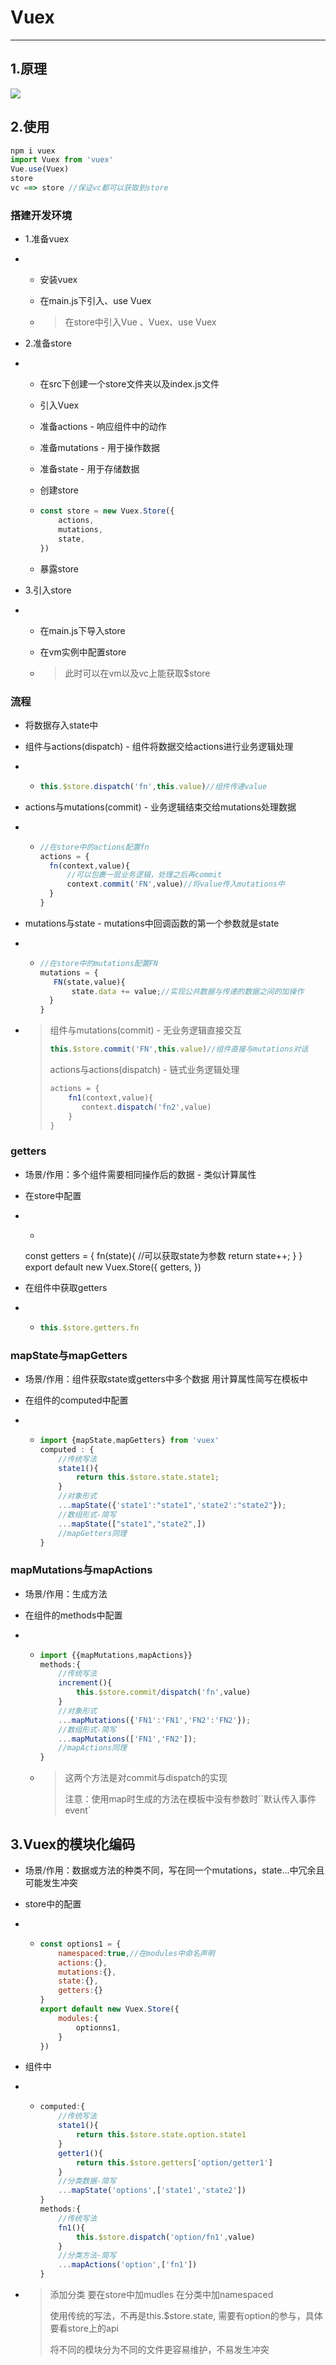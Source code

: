 # Vuex

---
## 1.原理

![](./img/Vuex.png)



## 2.使用

```js
npm i vuex
import Vuex from 'vuex'
Vue.use(Vuex)
store
vc ==> store //保证vc都可以获取到store
```

### 搭建开发环境

- 1.准备vuex

- - 安装vuex

  - 在main.js下引入、use Vuex

  - > 在store中引入Vue 、Vuex、use Vuex

- 2.准备store

- - 在src下创建一个store文件夹以及index.js文件

  - 引入Vuex 

  - 准备actions - 响应组件中的动作

  - 准备mutations - 用于操作数据

  - 准备state - 用于存储数据

  - 创建store

  - ```js
    const store = new Vuex.Store({
        actions,
        mutations,
        state,
    })
    ```

  - 暴露store

- 3.引入store

- - 在main.js下导入store

  - 在vm实例中配置store

  - > 此时可以在vm以及vc上能获取$store

### 流程

- 将数据存入state中

- 组件与actions(dispatch) - 组件将数据交给actions进行业务逻辑处理

- -  ```js
     this.$store.dispatch('fn',this.value)//组件传递value
     ```

- actions与mutations(commit) - 业务逻辑结束交给mutations处理数据

- - ```js
    //在store中的actions配置fn
    actions = {
      fn(context,value){
          //可以包裹一层业务逻辑，处理之后再commit
          context.commit('FN',value)//将value传入mutations中
      }
    }
    ```
  
- mutations与state - mutations中回调函数的第一个参数就是state

- - ```js
    //在store中的mutations配置FN
    mutations = {
       FN(state,value){
           state.data += value;//实现公共数据与传递的数据之间的加操作
      }
    }
    ```

- > 组件与mutations(commit) - 无业务逻辑直接交互
  >
  > ```js
  > this.$store.commit('FN',this.value)//组件直接与mutations对话
  > ```
  >
  > actions与actions(dispatch) - 链式业务逻辑处理
  >
  > ```js
  > actions = {
  >     fn1(context,value){
  >        context.dispatch('fn2',value) 
  >     }
  > }
  > ```
  >
  > 

### getters

- 场景/作用：多个组件需要相同操作后的数据 - 类似计算属性

- 在store中配置

- - ```js
  const getters = {
      fn(state){ //可以获取state为参数
          return state++;
      }
  }
  export default new Vuex.Store({
      getters,
  })
  
- 在组件中获取getters

- - ```js
    this.$store.getters.fn
    ```

### mapState与mapGetters

- 场景/作用：组件获取state或getters中多个数据 用计算属性简写在模板中

- 在组件的computed中配置

- - ```js
    import {mapState,mapGetters} from 'vuex'
    computed : {
        //传统写法
        state1(){
            return this.$store.state.state1;
        }
        //对象形式
        ...mapState({'state1':"state1",'state2':"state2"});
        //数组形式-简写
        ...mapState(["state1","state2",])
        //mapGetters同理
    }
    ```

### mapMutations与mapActions

- 场景/作用：生成方法

- 在组件的methods中配置

- - ```js
    import {{mapMutations,mapActions}}
    methods:{
        //传统写法
        increment(){
            this.$store.commit/dispatch('fn',value)
        }
        //对象形式
        ...mapMutations({'FN1':'FN1','FN2':'FN2'});
        //数组形式-简写
        ...mapMutations(['FN1','FN2']);
        //mapActions同理
    }
    ```

  - > 这两个方法是对commit与dispatch的实现
    >
    > 注意：使用map时生成的方法在模板中没有参数时``默认传入事件event`

## 3.Vuex的模块化编码

- 场景/作用：数据或方法的种类不同，写在同一个mutations，state...中冗余且可能发生冲突

- store中的配置

- - ```js
    const options1 = {
        namespaced:true,//在modules中命名声明
        actions:{},
    	mutations:{},
    	state:{},
    	getters:{}
    }
    export default new Vuex.Store({
        modules:{
            optionns1,
        }
    })
    ```

- 组件中

- - ```js
    computed:{
        //传统写法
        state1(){
        	return this.$store.state.option.state1
        }
        getter1(){
        	return this.$store.getters['option/getter1']
        }
        //分类数据-简写
    	...mapState('options',['state1','state2'])
    }
    methods:{
        //传统写法
        fn1(){
            this.$store.dispatch('option/fn1',value)
        }
        //分类方法-简写
        ...mapActions('option',['fn1'])
    }
    ```
    
  
- > 添加分类 要在store中加mudles 在分类中加namespaced
  >
  > 使用传统的写法，不再是this.$store.state, 需要有option的参与，具体要看store上的api
  >
  > 将不同的模块分为不同的文件更容易维护，不易发生冲突
